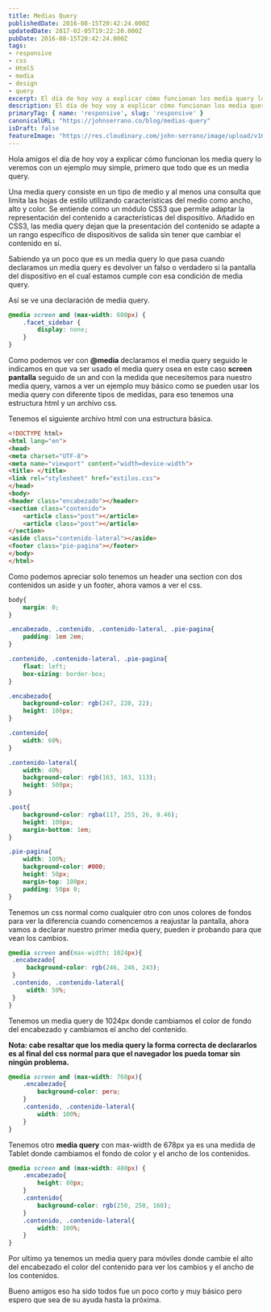 ```yaml
---
title: Medias Query
publishedDate: 2016-08-15T20:42:24.000Z
updatedDate: 2017-02-05T19:22:20.000Z
pubDate: 2016-08-15T20:42:24.000Z
tags: 
- responsive
- css
- Html5
- media
- design
- query
excerpt: El día de hoy voy a explicar cómo funcionan los media query lo veremos con ejemplo muy simple, primero que todo que es un media query...
description: El día de hoy voy a explicar cómo funcionan los media query lo veremos con ejemplo muy simple, primero que todo que es un media query...
primaryTag: { name: 'responsive', slug: 'responsive' }
canonicalURL: "https://johnserrano.co/blog/medias-query"
isDraft: false
featureImage: "https://res.cloudinary.com/john-serrano/image/upload/v1683383976/John%20Serrano/Blog%20Post/medias-query/responsive_dh1yzn.jpg"
---
```


Hola amigos el día de hoy voy a explicar cómo funcionan los media query lo veremos con un ejemplo muy simple, primero que todo que es un media query.

Una media query consiste en un tipo de medio y al menos una consulta que limita las hojas de estilo utilizando características del medio como ancho, alto y color. Se entiende como un módulo CSS3 que permite adaptar la representación del contenido a características del dispositivo. Añadido en CSS3, las media query dejan que la presentación del contenido se adapte a un rango específico de dispositivos de salida sin tener que cambiar el contenido en sí.

Sabiendo ya un poco que es un media query lo que pasa cuando declaramos un media query es devolver un falso o verdadero si la pantalla del dispositivo en el cual estamos cumple con esa condición de media query.

Así se ve una declaración de media query.

```css
@media screen and (max-width: 600px) {
    .facet_sidebar {
        display: none;
    }
}
```
    

Como podemos ver con **@media** declaramos el media query seguido le indicamos en que va ser usado el media query osea en este caso **screen pantalla** seguido de un and con la medida que necesitemos para nuestro media query, vamos a ver un ejemplo muy básico como se pueden usar los media query con diferente tipos de medidas, para eso tenemos una estructura html y un archivo css.

Tenemos el siguiente archivo html con una estructura básica.

```html
<!DOCTYPE html>
<html lang="en">
<head>
<meta charset="UTF-8">
<meta name="viewport" content="width=device-width">
<title>	</title>
<link rel="stylesheet" href="estilos.css">
</head>
<body>
<header class="encabezado"></header>
<section class="contenido">
    <article class="post"></article>
    <article class="post"></article>
</section>
<aside class="contenido-lateral"></aside>
<footer class="pie-pagina"></footer>
</body>
</html>
```
    

Como podemos apreciar solo tenemos un header una section con dos contenidos un aside y un footer, ahora vamos a ver el css.

```css
body{
    margin: 0;
}

.encabezado, .contenido, .contenido-lateral, .pie-pagina{
    padding: 1em 2em;
}

.contenido, .contenido-lateral, .pie-pagina{
    float: left;
    box-sizing: border-box;
}

.encabezado{
    background-color: rgb(247, 220, 22);
    height: 100px;
}

.contenido{
    width: 60%; 
}

.contenido-lateral{
    width: 40%;
    background-color: rgb(163, 163, 113);
    height: 500px;
}

.post{
    background-color: rgba(117, 255, 26, 0.46);
    height: 100px;
    margin-bottom: 1em;
}

.pie-pagina{
    width: 100%;
    background-color: #000;
    height: 50px;
    margin-top: 100px;
    padding: 50px 0;
}
```
    

Tenemos un css normal como cualquier otro con unos colores de fondos para ver la diferencia cuando comencemos a reajustar la pantalla, ahora vamos a declarar nuestro primer media query, pueden ir probando para que vean los cambios.

   ```css
@media screen and(max-width: 1024px){
    .encabezado{
        background-color: rgb(246, 246, 243);
    }
    .contenido, .contenido-lateral{
        width: 50%;
    }
}
```
    

Tenemos un media query de 1024px donde cambiamos el color de fondo del encabezado y cambiamos el ancho del contenido.

**Nota: cabe resaltar que los media query la forma correcta de declararlos es al final del css normal para que el navegador los pueda tomar sin ningún problema.**

```css
@media screen and (max-width: 768px){
    .encabezado{
        background-color: peru;
    }
    .contenido, .contenido-lateral{
        width: 100%;
    }
}
```
    

Tenemos otro **media query** con max-width de 678px ya es una medida de Tablet donde cambiamos el fondo de color y el ancho de los contenidos.

```css
@media screen and (max-width: 480px) {
    .encabezado{
        height: 80px;
    }
    .contenido{
        background-color: rgb(250, 250, 168);
    }
    .contenido, .contenido-lateral{
        width: 100%;
    }
}
```
    

Por ultimo ya tenemos un media query para móviles donde cambie el alto del encabezado el color del contenido para ver los cambios y el ancho de los contenidos.

Bueno amigos eso ha sido todos fue un poco corto y muy básico pero espero que sea de su ayuda hasta la próxima.
